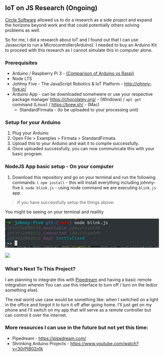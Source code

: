 ## IoT on JS Research (Ongoing)
[Circle Software](https://circlepos.com/ "Circle Software") allowed us to do a research as a side project and expand the horizons beyond work and that could potentially others solving problems as well.

So for me, I did a research about IoT and I found out that I can use Javascript to run a Microcontroller(Arduino). I needed to buy an Arduino Kit to proceed with this research as I cannot simulate this in computer alone.

### Prerequisites
- Arduino / Raspberry Pi 3 - [(Comparison of Arduino vs Raspi)](https://electronicshub.org/raspberry-pi-vs-arduino/#:~:text=The%20main%20difference%20between%20them,supply%2C%20programming%20and%20IO%20Connectivity.http:// "(Comparison of Arduino vs Raspi)")
- Node LTS
-  Johhny Five - The JavaScript Robotics & IoT Platform - http://johnny-five.io/
- Arduino App - can be downloaded somehwere or use your respective package manager https://chocolatey.org/ - (Windows) / `apt get` command (Linux) / https://brew.sh/ -  (Mac)
  - StandardFirmata - (to be uploaded to your processing unit)


### Setup for your Arduino
1. Plug your Arduino
2. Open File > Examples > Firmata > StandardFirmata
3. Upload this to your Arduino and wait it to compile successfully.
4. Once uploaded successfully, you can now communicate this with your basic program.


### NodeJS App basic setup - On your computer
1. Download this repository and go on your terminal and run the following commands:
  i. `npm install` - this will install everything including johnny-five
  ii. `node blink.js` - using node command we are executing `blink.js` app


> If you have successfully setup the things above:

You might be seeing on your terminal and realilty <br/>

![](./images/johnny-five-success.png) <br/>

![](./images/led-blinking.gif)<br/>

### What's Next To This Project?
I am planning to integrate this with [Pipedream](https://pipedream.com/) and having a basic remote integration wherein You can use this interface to turn off / turn on the led(or something else).

The real world use case would be something like: when I switched on a light in the office and forgot it to turn it off after going home. I'll just get on my phone and I'll switch on my app that will serve as a remote controller but can control it over the internet.


### More resources I can use in the future but not yet this time:
- Pipedream - https://pipedream.com/
- Shrinking Arduino Projects - https://www.youtube.com/watch?v=30rPt802n1k